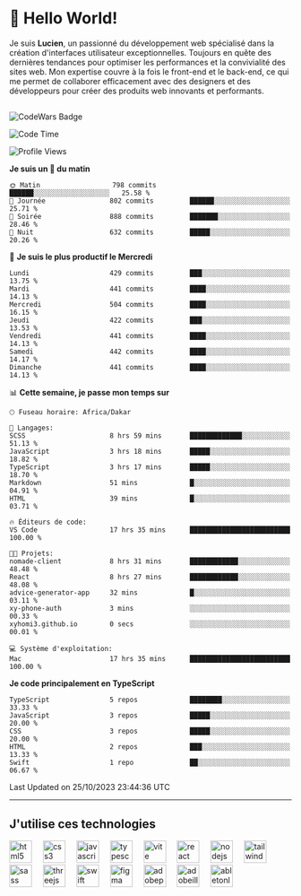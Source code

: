 # 👋 Hello World!

Je suis **Lucien**, un passionné du développement web spécialisé dans la création d'interfaces utilisateur exceptionnelles. Toujours en quête des dernières tendances pour optimiser les performances et la convivialité des sites web. Mon expertise couvre à la fois le front-end et le back-end, ce qui me permet de collaborer efficacement avec des designers et des développeurs pour créer des produits web innovants et performants.

##

![CodeWars Badge](https://www.codewars.com/users/xyhomi3/badges/small)

<!--START_SECTION:waka-->
![Code Time](http://img.shields.io/badge/Code%20Time-143%20hrs%2056%20mins-blue)

![Profile Views](http://img.shields.io/badge/Vues%20du%20profil-1-blue)

**Je suis un 🐤 du matin** 

```text
🌞 Matin                  798 commits         ██████░░░░░░░░░░░░░░░░░░░   25.58 % 
🌆 Journée                802 commits         ██████░░░░░░░░░░░░░░░░░░░   25.71 % 
🌃 Soirée                 888 commits         ███████░░░░░░░░░░░░░░░░░░   28.46 % 
🌙 Nuit                   632 commits         █████░░░░░░░░░░░░░░░░░░░░   20.26 % 
```
📅 **Je suis le plus productif le Mercredi** 

```text
Lundi                    429 commits         ███░░░░░░░░░░░░░░░░░░░░░░   13.75 % 
Mardi                    441 commits         ████░░░░░░░░░░░░░░░░░░░░░   14.13 % 
Mercredi                 504 commits         ████░░░░░░░░░░░░░░░░░░░░░   16.15 % 
Jeudi                    422 commits         ███░░░░░░░░░░░░░░░░░░░░░░   13.53 % 
Vendredi                 441 commits         ████░░░░░░░░░░░░░░░░░░░░░   14.13 % 
Samedi                   442 commits         ████░░░░░░░░░░░░░░░░░░░░░   14.17 % 
Dimanche                 441 commits         ████░░░░░░░░░░░░░░░░░░░░░   14.13 % 
```


📊 **Cette semaine, je passe mon temps sur** 

```text
🕑︎ Fuseau horaire: Africa/Dakar

💬 Langages: 
SCSS                     8 hrs 59 mins       █████████████░░░░░░░░░░░░   51.13 % 
JavaScript               3 hrs 18 mins       █████░░░░░░░░░░░░░░░░░░░░   18.82 % 
TypeScript               3 hrs 17 mins       █████░░░░░░░░░░░░░░░░░░░░   18.70 % 
Markdown                 51 mins             █░░░░░░░░░░░░░░░░░░░░░░░░   04.91 % 
HTML                     39 mins             █░░░░░░░░░░░░░░░░░░░░░░░░   03.71 % 

🔥 Éditeurs de code: 
VS Code                  17 hrs 35 mins      █████████████████████████   100.00 % 

🐱‍💻 Projets: 
nomade-client            8 hrs 31 mins       ████████████░░░░░░░░░░░░░   48.48 % 
React                    8 hrs 27 mins       ████████████░░░░░░░░░░░░░   48.08 % 
advice-generator-app     32 mins             █░░░░░░░░░░░░░░░░░░░░░░░░   03.11 % 
xy-phone-auth            3 mins              ░░░░░░░░░░░░░░░░░░░░░░░░░   00.33 % 
xyhomi3.github.io        0 secs              ░░░░░░░░░░░░░░░░░░░░░░░░░   00.01 % 

💻 Système d'exploitation: 
Mac                      17 hrs 35 mins      █████████████████████████   100.00 % 
```

**Je code principalement en TypeScript** 

```text
TypeScript               5 repos             ████████░░░░░░░░░░░░░░░░░   33.33 % 
JavaScript               3 repos             █████░░░░░░░░░░░░░░░░░░░░   20.00 % 
CSS                      3 repos             █████░░░░░░░░░░░░░░░░░░░░   20.00 % 
HTML                     2 repos             ███░░░░░░░░░░░░░░░░░░░░░░   13.33 % 
Swift                    1 repo              ██░░░░░░░░░░░░░░░░░░░░░░░   06.67 % 
```




 Last Updated on 25/10/2023 23:44:36 UTC
<!--END_SECTION:waka-->
---

## J'utilise ces technologies

<div align="left">
  <img src="https://skillicons.dev/icons?i=html" height="40" alt="html5 logo"  />
  <img width="12" />
  <img src="https://skillicons.dev/icons?i=css" height="40" alt="css3 logo"  />
  <img width="12" />
  <img src="https://skillicons.dev/icons?i=js" height="40" alt="javascript logo"  />
  <img width="12" />
  <img src="https://skillicons.dev/icons?i=ts" height="40" alt="typescript logo"  />
  <img width="12" />
  <img src="https://skillicons.dev/icons?i=vite" height="40" alt="vite logo"  />
  <img width="12" />
  <img src="https://skillicons.dev/icons?i=react" height="40" alt="react logo"  />
  <img width="12" />
  <img src="https://cdn.jsdelivr.net/gh/devicons/devicon/icons/nodejs/nodejs-original.svg" height="40" alt="nodejs logo"  />
  <img width="12" />
  <img src="https://skillicons.dev/icons?i=tailwind" height="40" alt="tailwindcss logo"  />
  <img width="12" />
  <img src="https://skillicons.dev/icons?i=sass" height="40" alt="sass logo"  />
  <img width="12" />
  <img src="https://skillicons.dev/icons?i=threejs" height="40" alt="threejs logo"  />
  <img width="12" />
  <img src="https://skillicons.dev/icons?i=swift" height="40" alt="swift logo"  />
  <img width="12" />
  <img src="https://skillicons.dev/icons?i=figma" height="40" alt="figma logo"  />
  <img width="12" />
  <img src="https://skillicons.dev/icons?i=ps" height="40" alt="adobephotoshop logo"  />
  <img width="12" />
  <img src="https://skillicons.dev/icons?i=ai" height="40" alt="adobeillustrator logo"  />
  <img width="12" />
  <img src="https://skillicons.dev/icons?i=ableton" height="40" alt="abletonlive logo"  />
</div>



